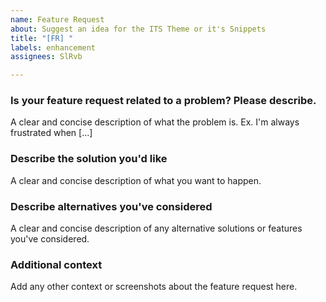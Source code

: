 ```yaml
---
name: Feature Request
about: Suggest an idea for the ITS Theme or it's Snippets
title: "[FR] "
labels: enhancement
assignees: SlRvb

---
```


### Is your feature request related to a problem? Please describe.
A clear and concise description of what the problem is. Ex. I'm always frustrated when [...]

### Describe the solution you'd like
A clear and concise description of what you want to happen.

### Describe alternatives you've considered
A clear and concise description of any alternative solutions or features you've considered.

### Additional context
Add any other context or screenshots about the feature request here.
